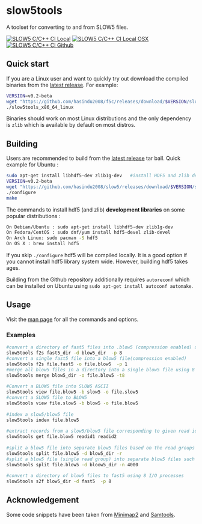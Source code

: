 # slow5tools

A toolset for converting to and from SLOW5 files.
<todo>
 
<!--- [![Build Status](https://travis-ci.com/hasindu2008/slow5.svg?token=pN7xnsxgLrRxbAn8WLVQ&branch=master)](https://travis-ci.com/hasindu2008/slow5) -->
[![SLOW5 C/C++ CI Local](https://github.com/hasindu2008/slow5/workflows/SLOW5%20C/C++%20CI%20Local/badge.svg)](https://github.com/hasindu2008/slow5/actions?query=workflow%3A%22SLOW5+C%2FC%2B%2B+CI+Local%22)
[![SLOW5 C/C++ CI Local OSX](https://github.com/hasindu2008/slow5/workflows/SLOW5%20C/C++%20CI%20Local%20OSX/badge.svg)](https://github.com/hasindu2008/slow5/actions/workflows/c-cpp-selfhosted-mac.yml?query=workflow%3A%22SLOW5+C%2FC%2B%2B+CI+Local+OSX%22)
[![SLOW5 C/C++ CI Github](https://github.com/hasindu2008/slow5/workflows/SLOW5%20C/C++%20CI%20Github/badge.svg)](https://github.com/hasindu2008/slow5/actions?query=workflow%3A%22SLOW5+C%2FC%2B%2B+CI+Github%22)

## Quick start

If you are a Linux user and want to quickly try out download the compiled binaries from the [latest release](https://github.com/hasindu2008/slow5/releases). For example:
```sh
VERSION=v0.2-beta
wget "https://github.com/hasindu2008/f5c/releases/download/$VERSION/slow5tools-$VERSION-binaries.tar.gz" && tar xvf slow5tools-$VERSION-binaries.tar.gz && cd slow5tools-$VERSION/
./slow5tools_x86_64_linux
```
Binaries should work on most Linux distributions and the only dependency is `zlib` which is available by default on most distros.

## Building

Users are recommended to build from the  [latest release](https://github.com/hasindu2008/slow5/releases) tar ball. Quick example for Ubuntu :
```sh
sudo apt-get install libhdf5-dev zlib1g-dev   #install HDF5 and zlib development libraries
VERSION=v0.2-beta
wget "https://github.com/hasindu2008/slow5/releases/download/$VERSION/slow5tools-$VERSION-release.tar.gz" && tar xvf slow5tools-$VERSION-release.tar.gz && cd slow5tools-$VERSION/
./configure
make
```
The commands to install hdf5 (and zlib) __development libraries__ on some popular distributions :
```sh
On Debian/Ubuntu : sudo apt-get install libhdf5-dev zlib1g-dev
On Fedora/CentOS : sudo dnf/yum install hdf5-devel zlib-devel
On Arch Linux: sudo pacman -S hdf5
On OS X : brew install hdf5
```
If you skip `./configure` hdf5 will be compiled locally. It is a good option if you cannot install hdf5 library system wide. However, building hdf5 takes ages.

Building from the Github repository additionally requires `autoreconf` which can be installed on Ubuntu using `sudo apt-get install autoconf automake`.

## Usage

Visit the [man page](https://github.com/hasindu2008/slow5/blob/master/docs/commands.md) for all the commands and options.

### Examples
 
```sh
#convert a directory of fast5 files into .blow5 (compression enabled) using 8 I/O processes
slow5tools f2s fast5_dir -d blow5_dir  -p 8 
#convert a single fast5 file into a blow5 file(compression enabled)
slow5tools f2s file.fast5 -o file.blow5  -p 1 
#merge all blow5 files in a directory into a single blow5 file using 8 threads
slow5tools merge blow5_dir -o file.blow5 -t8
 
#Convert a BLOW5 file into SLOW5 ASCII
slow5tools view file.blow5 -b slow5 -o file.slow5
#convert a SLOW5 file to BLOW5
slow5tools view file.slow5 -b blow5 -o file.blow5
 
#index a slow5/blow5 file
slow5tools index file.blow5
 
#extract records from a slow5/blow5 file corresponding to given read ids 
slow5tools get file.blow5 readid1 readid2 
 
#split a blow5 file into separate blow5 files based on the read groups
slow5tools split file.blow5 -d blow5_dir -r
#split a blow5 file (single read group) into separate blow5 files such that there are 4000 reads in one file
slow5tools split file.blow5 -d bloow5_dir -n 4000
 
#convert a directory of blow5 files to fast5 using 8 I/O processes
slow5tools s2f blow5_dir -d fast5  -p 8 

```

## Acknowledgement
Some code snippets have been taken from [Minimap2](https://github.com/lh3/minimap2) and [Samtools](http://samtools.sourceforge.net/).
